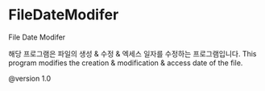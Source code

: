 # FileDateModifer

File Date Modifer

해당 프로그램은 파일의 생성 & 수정 & 엑세스 일자를 수정하는 프로그램입니다.
This program modifies the creation & modification & access date of the file.

@version 1.0
